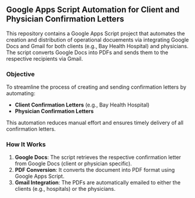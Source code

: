 ## **Google Apps Script Automation for Client and Physician Confirmation Letters**

This repository contains a Google Apps Script project that automates the creation and distribution of operational docuements via integrating Google Docs and Gmail for both clients (e.g., Bay Health Hospital) and physicians. The script converts Google Docs into PDFs and sends them to the respective recipients via Gmail.

### **Objective**
To streamline the process of creating and sending confirmation letters by automating:
- **Client Confirmation Letters** (e.g., Bay Health Hospital)
- **Physician Confirmation Letters**

This automation reduces manual effort and ensures timely delivery of all confirmation letters.

### **How It Works**
1. **Google Docs**: The script retrieves the respective confirmation letter from Google Docs (client or physician specific).
2. **PDF Conversion**: It converts the document into PDF format using Google Apps Script.
3. **Gmail Integration**: The PDFs are automatically emailed to either the clients (e.g., hospitals) or the physicians.
